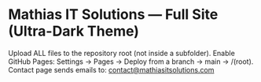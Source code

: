 # Mathias IT Solutions — Full Site (Ultra-Dark Theme)
Upload ALL files to the repository root (not inside a subfolder).
Enable GitHub Pages: Settings → Pages → Deploy from a branch → main → /(root).
Contact page sends emails to: contact@mathiasitsolutions.com
